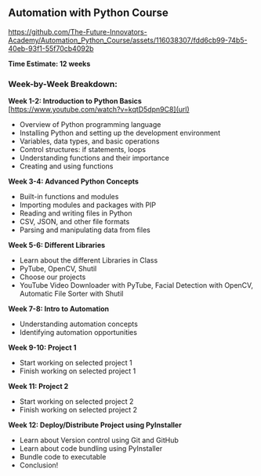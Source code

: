 ## Automation with Python Course


https://github.com/The-Future-Innovators-Academy/Automation_Python_Course/assets/116038307/fdd6cb99-74b5-40eb-93f1-55f70cb4092b


**Time Estimate: 12 weeks**

### Week-by-Week Breakdown:

**Week 1-2: Introduction to Python Basics**
[https://www.youtube.com/watch?v=kqtD5dpn9C8](url)
- Overview of Python programming language
- Installing Python and setting up the development environment
- Variables, data types, and basic operations
- Control structures: if statements, loops
- Understanding functions and their importance
- Creating and using functions

**Week 3-4: Advanced Python Concepts**
- Built-in functions and modules
- Importing modules and packages with PIP
- Reading and writing files in Python
- CSV, JSON, and other file formats
- Parsing and manipulating data from files

**Week 5-6: Different Libraries**
- Learn about the different Libraries in Class
- PyTube, OpenCV, Shutil
- Choose our projects
- YouTube Video Downloader with PyTube, Facial Detection with OpenCV, Automatic File Sorter with Shutil

**Week 7-8: Intro to Automation**
- Understanding automation concepts
- Identifying automation opportunities

**Week 9-10: Project 1**
- Start working on selected project 1
- Finish working on selected project 1

**Week 11: Project 2**
- Start working on selected project 2
- Finish working on selected project 2

**Week 12: Deploy/Distribute Project using PyInstaller**
- Learn about Version control using Git and GitHub
- Learn about code bundling using PyInstaller
- Bundle code to executable
- Conclusion!
